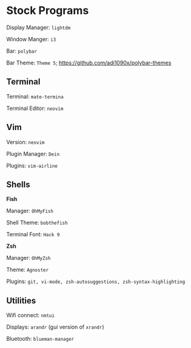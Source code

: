 # Stock Programs

Display Manager: ```lightdm```

Window Manger: ```i3```

Bar: ```polybar```

Bar Theme: ```Theme 5```; https://github.com/adi1090x/polybar-themes

## Terminal

Terminal: ```mate-termina```

Terminal Editor: ```neovim```

## Vim

Version: ```neovim```

Plugin Manager: ```Dein```

Plugins: ```vim-airline```

## Shells
__Fish__

Manager: ```OhMyFish```

Shell Theme: ```bobthefish```

Terminal Font: ```Hack 9```

__Zsh__

Manager: ```OhMyZsh```

Theme: ```Agnoster```

Plugins: ```git, vi-mode, zsh-autosuggestions, zsh-syntax-highlighting```

## Utilities
Wifi connect: ```nmtui```

Displays: ```arandr``` (gui version of ```xrandr```)

Bluetooth: ```blueman-manager```
